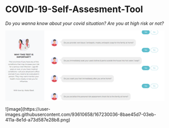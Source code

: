 # COVID-19-Self-Assesment-Tool

_Do you wanna know about your covid situation? Are you at high risk or not?_
<p>


![My image](https://github.com/basit21740/COVID-19-Self-Assesment-Tool/blob/main/appinterface.png?raw=true)
<p>
![image](https://user-images.githubusercontent.com/93610658/167230036-8bae45d7-03eb-411a-8e1d-a73d587e28b8.png)

